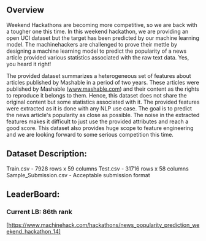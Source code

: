 ## Overview
Weekend Hackathons are becoming more competitive, so we are back with a tougher one this time. In this weekend hackathon, we are providing an open UCI dataset but the target has been predicted by our machine learning model. The machinehackers are challenged to prove their mettle by designing a machine learning model to predict the popularity of a news article provided various statistics associated with the raw text data. Yes, you heard it right!

The provided dataset summarizes a heterogeneous set of features about articles published by Mashable in a period of two years. These articles were published by Mashable (www.mashable.com) and their content as the rights to reproduce it belongs to them. Hence, this dataset does not share the original content but some statistics associated with it. The provided features were extracted as it is done with any NLP use case. The goal is to predict the news article's popularity as close as possible. The noise in the extracted features makes it difficult to just use the provided attributes and reach a good score. This dataset also provides huge scope to feature engineering and we are looking forward to some serious competition this time.

## Dataset Description:

Train.csv - 7928 rows x 59 columns
Test.csv - 31716 rows x 58 columns
Sample_Submission.csv - Acceptable submission format

## LeaderBoard:
### Current LB: 86th rank
[https://www.machinehack.com/hackathons/news_popularity_prediction_weekend_hackathon_14]
